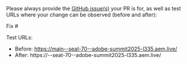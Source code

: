 Please always provide the [GitHub issue(s)](../issues) your PR is for, as well as test URLs where your change can be observed (before and after):

Fix #<gh-issue-id>

Test URLs:
- Before: https://main--seat-70--adobe-summit2025-l335.aem.live/
- After: https://<branch>--seat-70--adobe-summit2025-l335.aem.live/
